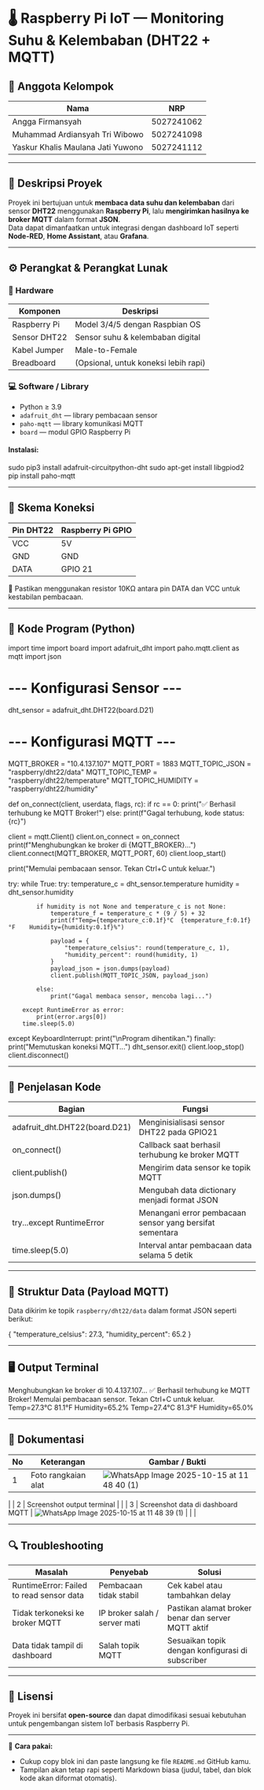 # 🌡️ Raspberry Pi IoT — Monitoring Suhu & Kelembaban (DHT22 + MQTT)

## 👥 Anggota Kelompok

| Nama | NRP |
|------|-----|
| Angga Firmansyah | 5027241062 |
| Muhammad Ardiansyah Tri Wibowo | 5027241098 |
| Yaskur Khalis Maulana Jati Yuwono | 5027241112 |

---

## 📘 Deskripsi Proyek

Proyek ini bertujuan untuk **membaca data suhu dan kelembaban** dari sensor **DHT22** menggunakan **Raspberry Pi**, lalu **mengirimkan hasilnya ke broker MQTT** dalam format **JSON**.  
Data dapat dimanfaatkan untuk integrasi dengan dashboard IoT seperti **Node-RED**, **Home Assistant**, atau **Grafana**.

---

## ⚙️ Perangkat & Perangkat Lunak

### 🧩 Hardware
| Komponen | Deskripsi |
|-----------|------------|
| Raspberry Pi | Model 3/4/5 dengan Raspbian OS |
| Sensor DHT22 | Sensor suhu & kelembaban digital |
| Kabel Jumper | Male-to-Female |
| Breadboard | (Opsional, untuk koneksi lebih rapi) |

### 💻 Software / Library
- Python ≥ 3.9  
- `adafruit_dht` — library pembacaan sensor  
- `paho-mqtt` — library komunikasi MQTT  
- `board` — modul GPIO Raspberry Pi  

#### Instalasi:
sudo pip3 install adafruit-circuitpython-dht
sudo apt-get install libgpiod2
pip install paho-mqtt

---

## 🔌 Skema Koneksi
| Pin DHT22 | Raspberry Pi GPIO |
|------------|------------------|
| VCC | 5V |
| GND | GND |
| DATA | GPIO 21 |

📝 Pastikan menggunakan resistor 10KΩ antara pin DATA dan VCC untuk kestabilan pembacaan.

---

## 💾 Kode Program (Python)
import time
import board
import adafruit_dht
import paho.mqtt.client as mqtt
import json

# --- Konfigurasi Sensor ---
dht_sensor = adafruit_dht.DHT22(board.D21)

# --- Konfigurasi MQTT ---
MQTT_BROKER = "10.4.137.107"
MQTT_PORT = 1883
MQTT_TOPIC_JSON = "raspberry/dht22/data"
MQTT_TOPIC_TEMP = "raspberry/dht22/temperature"
MQTT_TOPIC_HUMIDITY = "raspberry/dht22/humidity"

def on_connect(client, userdata, flags, rc):
    if rc == 0:
        print("✅ Berhasil terhubung ke MQTT Broker!")
    else:
        print(f"Gagal terhubung, kode status: {rc}")

client = mqtt.Client()
client.on_connect = on_connect
print(f"Menghubungkan ke broker di {MQTT_BROKER}...")
client.connect(MQTT_BROKER, MQTT_PORT, 60)
client.loop_start()

print("Memulai pembacaan sensor. Tekan Ctrl+C untuk keluar.")

try:
    while True:
        try:
            temperature_c = dht_sensor.temperature
            humidity = dht_sensor.humidity

            if humidity is not None and temperature_c is not None:
                temperature_f = temperature_c * (9 / 5) + 32
                print(f"Temp={temperature_c:0.1f}°C  {temperature_f:0.1f}°F    Humidity={humidity:0.1f}%")

                payload = {
                    "temperature_celsius": round(temperature_c, 1),
                    "humidity_percent": round(humidity, 1)
                }
                payload_json = json.dumps(payload)
                client.publish(MQTT_TOPIC_JSON, payload_json)

            else:
                print("Gagal membaca sensor, mencoba lagi...")

        except RuntimeError as error:
            print(error.args[0])
        time.sleep(5.0)

except KeyboardInterrupt:
    print("\nProgram dihentikan.")
finally:
    print("Memutuskan koneksi MQTT...")
    dht_sensor.exit()
    client.loop_stop()
    client.disconnect()

---

## 🧠 Penjelasan Kode
| Bagian | Fungsi |
|---------|--------|
| adafruit_dht.DHT22(board.D21) | Menginisialisasi sensor DHT22 pada GPIO21 |
| on_connect() | Callback saat berhasil terhubung ke broker MQTT |
| client.publish() | Mengirim data sensor ke topik MQTT |
| json.dumps() | Mengubah data dictionary menjadi format JSON |
| try...except RuntimeError | Menangani error pembacaan sensor yang bersifat sementara |
| time.sleep(5.0) | Interval antar pembacaan data selama 5 detik |

---

## 📡 Struktur Data (Payload MQTT)
Data dikirim ke topik `raspberry/dht22/data` dalam format JSON seperti berikut:

{
  "temperature_celsius": 27.3,
  "humidity_percent": 65.2
}

---

## 🖥️ Output Terminal
Menghubungkan ke broker di 10.4.137.107...
✅ Berhasil terhubung ke MQTT Broker!
Memulai pembacaan sensor. Tekan Ctrl+C untuk keluar.
Temp=27.3°C  81.1°F    Humidity=65.2%
Temp=27.4°C  81.3°F    Humidity=65.0%

---

## 📸 Dokumentasi

| No | Keterangan | Gambar / Bukti |
|----|-------------|----------------|
| 1 | Foto rangkaian alat | ![WhatsApp Image 2025-10-15 at 11 48 40 (1)](https://github.com/user-attachments/assets/b6a942d7-fd6c-49c1-927e-c3dd1569fb5e) |
|
| 2 | Screenshot output terminal | |
| 3 | Screenshot data di dashboard MQTT | ![WhatsApp Image 2025-10-15 at 11 48 39 (1)](https://github.com/user-attachments/assets/7594bba0-ad73-4632-975d-bc4b12253db2) |
| |


---

## 🔍 Troubleshooting
| Masalah | Penyebab | Solusi |
|----------|-----------|--------|
| RuntimeError: Failed to read sensor data | Pembacaan tidak stabil | Cek kabel atau tambahkan delay |
| Tidak terkoneksi ke broker MQTT | IP broker salah / server mati | Pastikan alamat broker benar dan server MQTT aktif |
| Data tidak tampil di dashboard | Salah topik MQTT | Sesuaikan topik dengan konfigurasi di subscriber |

---

## 🧾 Lisensi
Proyek ini bersifat **open-source** dan dapat dimodifikasi sesuai kebutuhan untuk pengembangan sistem IoT berbasis Raspberry Pi.

---

📘 **Cara pakai:**
- Cukup copy blok ini dan paste langsung ke file `README.md` GitHub kamu.  
- Tampilan akan tetap rapi seperti Markdown biasa (judul, tabel, dan blok kode akan diformat otomatis).
